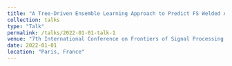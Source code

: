 ```yaml
---
title: "A Tree-Driven Ensemble Learning Approach to Predict FS Welded Al-6061-T6 Material Behavior"
collection: talks
type: "Talk"
permalink: /talks/2022-01-01-talk-1
venue: "7th International Conference on Frontiers of Signal Processing (ICFSP)"
date: 2022-01-01
location: "Paris, France"
---
```


